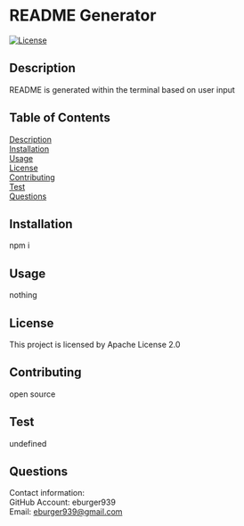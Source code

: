 # README Generator

  [![License](https://img.shields.io/badge/License-Apache_2.0-blue.svg)](https://opensource.org/licenses/Apache-2.0)


<a id="desc"></a>
## Description
README is generated within the terminal based on user input

## Table of Contents
[ Description ](#desc) <br/>
[ Installation ](https://opensource.org/licenses/Apache-2.0)<br/>
[ Usage ](#usage)<br/>
[ License ](#license)<br/>
[ Contributing ](#contrib)<br/>
[ Test ](#test)<br/>
[ Questions ](#quest)<br/>




<a id="install"></a>
## Installation

npm i

<a id="usage"></a>
## Usage
nothing

<a id="license"></a>
## License
This project is licensed by Apache License 2.0


<a id="contrib"></a>
## Contributing
open source

<a id="test"></a>
## Test
undefined

<a id="quest"></a>
## Questions
Contact information:<br/>
GitHub Account: eburger939<br/>
Email: eburger939@gmail.com<br/>

